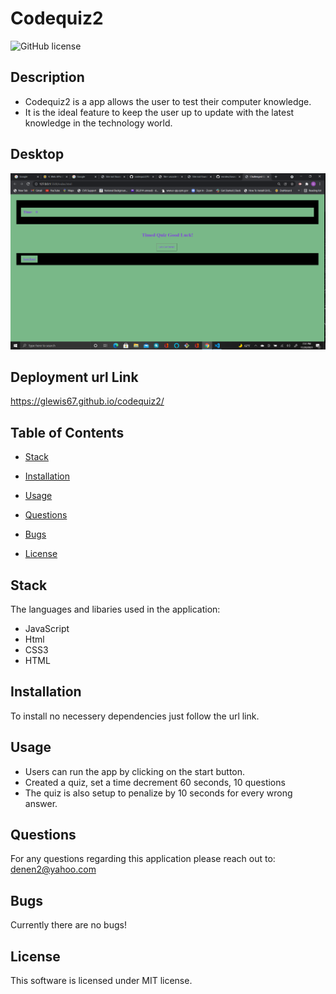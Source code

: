 # Codequiz2
![GitHub license](https://img.shields.io/badge/license-MIT-blue.svg)

## Description

* Codequiz2 is a app allows the user to test their computer knowledge. 
* It is the ideal feature to keep the user up to update with the latest knowledge in the technology world.

## Desktop

![Alt test](/images/quiz.png)

## Deployment url Link

 https://glewis67.github.io/codequiz2/

## Table of Contents

* [Stack](#stack)

* [Installation](#installation)

* [Usage](#usage)

* [Questions](#questions)

* [Bugs](#bugs)

* [License](#license)

## Stack

The languages and libaries used in the application:

- JavaScript
- Html
- CSS3
- HTML


## Installation

To install no necessery dependencies just follow the url link.

## Usage

* Users can run the app by clicking on the start button.
* Created a quiz, set a time decrement 60 seconds, 10 questions
* The quiz is also setup to penalize by 10 seconds for every wrong answer.

## Questions

For any questions regarding this application please reach out to: denen2@yahoo.com

## Bugs

Currently there are no bugs!

## License

This software is licensed under MIT license.
